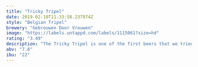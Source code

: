 ```yaml
---
title: "Tricky Tripel"
date: 2019-02-10T11:33:58.237974Z
style: "Belgian Tripel"
brewery: "Gebrouwen Door Vrouwen"
image: "https://labels.untappd.com/labels/1115061?size=hd"
rating: "3.49"
description: "The Tricky Tripel is one of the first beers that we tried to brew at home. This beer is so full of malt and taste that it gets ‘tricky’ sometimes. So make sure you stay in control!"
abv: "7.8"
ibu: "22"
---
```

